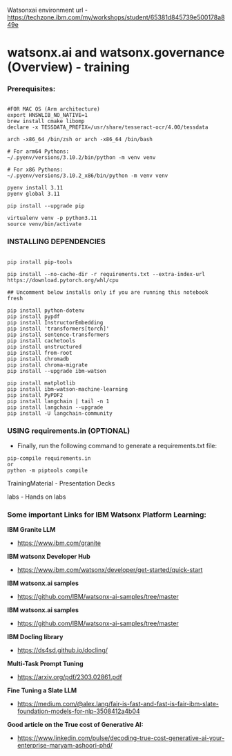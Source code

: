 Watsonxai environment url - https://techzone.ibm.com/my/workshops/student/65381d845739e500178a849e

# watsonx.ai and watsonx.governance (Overview) - training

### Prerequisites:

```

#FOR MAC OS (Arm architecture)
export HNSWLIB_NO_NATIVE=1
brew install cmake libomp
declare -x TESSDATA_PREFIX=/usr/share/tesseract-ocr/4.00/tessdata

arch -x86_64 /bin/zsh or arch -x86_64 /bin/bash

# For arm64 Pythons:
~/.pyenv/versions/3.10.2/bin/python -m venv venv

# For x86 Pythons:
~/.pyenv/versions/3.10.2_x86/bin/python -m venv venv

pyenv install 3.11
pyenv global 3.11

pip install --upgrade pip

virtualenv venv -p python3.11
source venv/bin/activate

```

### INSTALLING DEPENDENCIES

```

pip install pip-tools

pip install --no-cache-dir -r requirements.txt --extra-index-url https://download.pytorch.org/whl/cpu

## Uncomment below installs only if you are running this notebook fresh

pip install python-dotenv
pip install pypdf
pip install InstructorEmbedding
pip install 'transformers[torch]'
pip install sentence-transformers
pip install cachetools
pip install unstructured
pip install from-root
pip install chromadb
pip install chroma-migrate
pip install --upgrade ibm-watson

pip install matplotlib
pip install ibm-watson-machine-learning
pip install PyPDF2
pip install langchain | tail -n 1
pip install langchain --upgrade
pip install -U langchain-community

```

### USING requirements.in (OPTIONAL)

  - Finally, run the following command to generate a requirements.txt file:
  
```
pip-compile requirements.in
or
python -m piptools compile

```

TrainingMaterial - Presentation Decks

labs - Hands on labs

### Some important Links for IBM Watsonx Platform Learning:

**IBM Granite LLM**
- https://www.ibm.com/granite

**IBM watsonx Developer Hub**
- https://www.ibm.com/watsonx/developer/get-started/quick-start

**IBM watsonx.ai samples**
- https://github.com/IBM/watsonx-ai-samples/tree/master

**IBM watsonx.ai samples**
- https://github.com/IBM/watsonx-ai-samples/tree/master

**IBM Docling library**
- https://ds4sd.github.io/docling/

**Multi-Task Prompt Tuning**
- https://arxiv.org/pdf/2303.02861.pdf

**Fine Tuning a Slate LLM**
- https://medium.com/@alex.lang/fair-is-fast-and-fast-is-fair-ibm-slate-foundation-models-for-nlp-3508412a4b04

**Good article on the True cost of Generative AI:**
- https://www.linkedin.com/pulse/decoding-true-cost-generative-ai-your-enterprise-maryam-ashoori-phd/



